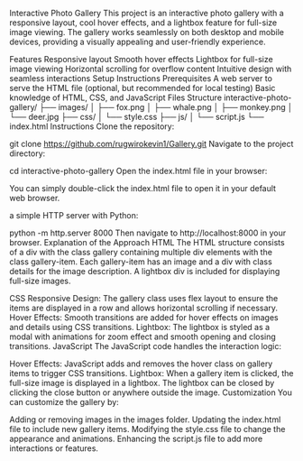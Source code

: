 Interactive Photo Gallery
This project is an interactive photo gallery with a responsive layout, cool hover effects, and a lightbox feature for full-size image viewing. The gallery works seamlessly on both desktop and mobile devices, providing a visually appealing and user-friendly experience.

Features
Responsive layout
Smooth hover effects
Lightbox for full-size image viewing
Horizontal scrolling for overflow content
Intuitive design with seamless interactions
Setup Instructions
Prerequisites
A web server to serve the HTML file (optional, but recommended for local testing)
Basic knowledge of HTML, CSS, and JavaScript
Files Structure
interactive-photo-gallery/
├── images/
│   ├── fox.png
│   ├── whale.png
│   ├── monkey.png
│   └── deer.jpg
├── css/
│   └── style.css
├── js/
│   └── script.js
└── index.html
Instructions
Clone the repository:

git clone https://github.com/rugwirokevin1/Gallery.git
Navigate to the project directory:

cd interactive-photo-gallery
Open the index.html file in your browser:

You can simply double-click the index.html file to open it in your default web browser.

a simple HTTP server with Python:

python -m http.server 8000
Then navigate to http://localhost:8000 in your browser.
Explanation of the Approach
HTML
The HTML structure consists of a div with the class gallery containing multiple div elements with the class gallery-item. Each gallery-item has an image and a div with class details for the image description. A lightbox div is included for displaying full-size images.

CSS
Responsive Design: The gallery class uses flex layout to ensure the items are displayed in a row and allows horizontal scrolling if necessary.
Hover Effects: Smooth transitions are added for hover effects on images and details using CSS transitions.
Lightbox: The lightbox is styled as a modal with animations for zoom effect and smooth opening and closing transitions.
JavaScript
The JavaScript code handles the interaction logic:

Hover Effects: JavaScript adds and removes the hover class on gallery items to trigger CSS transitions.
Lightbox: When a gallery item is clicked, the full-size image is displayed in a lightbox. The lightbox can be closed by clicking the close button or anywhere outside the image.
Customization
You can customize the gallery by:

Adding or removing images in the images folder.
Updating the index.html file to include new gallery items.
Modifying the style.css file to change the appearance and animations.
Enhancing the script.js file to add more interactions or features.
